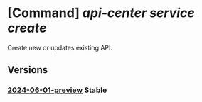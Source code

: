 # [Command] _api-center service create_

Create new or updates existing API.

## Versions

### [2024-06-01-preview](/Resources/mgmt-plane/L3N1YnNjcmlwdGlvbnMve30vcmVzb3VyY2Vncm91cHMve30vcHJvdmlkZXJzL21pY3Jvc29mdC5hcGljZW50ZXIvc2VydmljZXMve30=/2024-06-01-preview.xml) **Stable**

<!-- mgmt-plane /subscriptions/{}/resourcegroups/{}/providers/microsoft.apicenter/services/{} 2024-06-01-preview -->
